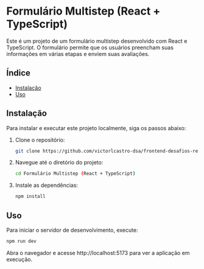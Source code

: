 # Formulário Multistep (React + TypeScript)

Este é um projeto de um formulário multistep desenvolvido com React e TypeScript. O formulário permite que os usuários preencham suas informações em várias etapas e enviem suas avaliações.

## Índice

- [Instalação](#instalação)
- [Uso](#uso)

## Instalação

Para instalar e executar este projeto localmente, siga os passos abaixo:

1. Clone o repositório:
    ```sh
    git clone https://github.com/victorlcastro-dsa/frontend-desafios-react.git
    ```
2. Navegue até o diretório do projeto:
    ```sh
    cd Formulário Multistep (React + TypeScript)
    ```
3. Instale as dependências:
    ```sh
    npm install
    ```

## Uso

Para iniciar o servidor de desenvolvimento, execute:
```sh
npm run dev
```

Abra o navegador e acesse http://localhost:5173 para ver a aplicação em execução.